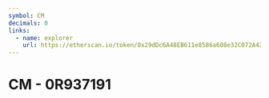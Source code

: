 ```yaml
---
symbol: CM
decimals: 0
links:
  - name: explorer
    url: https://etherscan.io/token/0x29dDc6A48EB611e8586a608e32C072A42614314D
---
```


# CM - 0R937191
